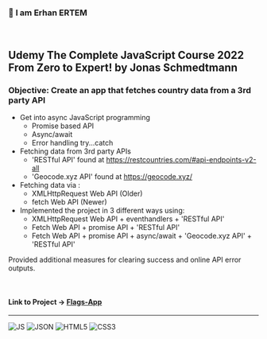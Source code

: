 ### 👋 **I am Erhan ERTEM**

&emsp;

## Udemy The Complete JavaScript Course 2022 From Zero to Expert! by Jonas Schmedtmann

### **Objective:** Create an app that fetches country data from a 3rd party API

- Get into async JavaScript programming
  - Promise based API
  - Async/await
  - Error handling try...catch
- Fetching data from 3rd party APIs
  - 'RESTful API' found at https://restcountries.com/#api-endpoints-v2-all
  - 'Geocode.xyz API' found at https://geocode.xyz/
- Fetching data via :
  - XMLHttpRequest Web API (Older)
  - fetch Web API (Newer)
- Implemented the project in 3 different ways using:
  - XMLHttpRequest Web API + eventhandlers + 'RESTful API'
  - Fetch Web API + promise API + 'RESTful API'
  - Fetch Web API + promise API + async/await + 'Geocode.xyz API' + 'RESTful API'

Provided additional measures for clearing success and online API error outputs.

&emsp;

#### Link to Project &rarr; [Flags-App](https://flags-app-erhan-ertem.netlify.app)

---

![JS](https://img.shields.io/badge/JavaScript-323330?style=for-the-badge&logo=javascript&logoColor=F7DF1E) ![JSON](https://img.shields.io/badge/json-5E5C5C?style=for-the-badge&logo=json&logoColor=white) ![HTML5](https://img.shields.io/badge/HTML5-E34F26?style=for-the-badge&logo=html5&logoColor=white) ![CSS3](https://img.shields.io/badge/CSS3-1572B6?style=for-the-badge&logo=css3&logoColor=white)

&emsp;
